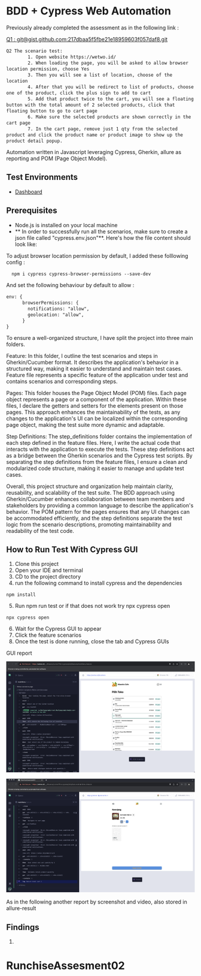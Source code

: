 # BDD + Cypress Web Automation

Previously already completed the assessment as in the following link :

[Q1 : git@gist.github.com:217dbaa5f5fbe21e18959603f057daf8.git](https://gist.github.com/purrarri/217dbaa5f5fbe21e18959603f057daf8)


```
Q2 The scenario test:
        1. Open website https://wetwo.id/
        2. When loading the page, you will be asked to allow browser location permission, choose Yes
        3. Then you will see a list of location, choose of the location
        4. After that you will be redirect to list of products, choose one of the product, click the plus sign to add to cart
        5. Add that product twice to the cart, you will see a floating button with the total amount of 2 selected products, click that floating button to go to cart page
        6. Make sure the selected products are shown correctly in the cart page
        7. In the cart page, remove just 1 qty from the selected product and click the product name or product image to show up the product detail popup.
```
Automation written in Javascript leveraging Cypress, Gherkin, allure as reporting and POM (Page Object Model).

## Test Environments

- [Dashboard](https://wetwo.id/)

## Prerequisites

- Node.js is installed on your local machine
- ** In order to successfully run all the scenarios, make sure to create a json file called "cypress.env.json"**. Here's how the file content should look like:

To adjust browser location permission by default, I added these folllowing config :

```
  npm i cypress cypress-browser-permissions --save-dev
```
And set the following behaviour by default to allow :

```
env: {
      browserPermissions: {
        notifications: "allow",
        geolocation: "allow",
      }
}

```

To ensure a well-organized structure, I have split the project into three main folders.

Feature: In this folder, I outline the test scenarios and steps in Gherkin/Cucumber format. It describes the application's behavior in a structured way, making it easier to understand and maintain test cases. Feature file represents a specific feature of the application under test and contains scenarios and corresponding steps.

Pages: This folder houses the Page Object Model (POM) files. Each page object represents a page or a component of the application. Within these files, I declare the getters and setters for the elements present on those pages. This approach enhances the maintainability of the tests, as any changes to the application's UI can be localized within the corresponding page object, making the test suite more dynamic and adaptable.

Step Definitions: The step_definitions folder contains the implementation of each step defined in the feature files. Here, I write the actual code that interacts with the application to execute the tests. These step definitions act as a bridge between the Gherkin scenarios and the Cypress test scripts. By separating the step definitions from the feature files, I ensure a clean and modularized code structure, making it easier to manage and update test cases.

Overall, this project structure and organization help maintain clarity, reusability, and scalability of the test suite. The BDD approach using Gherkin/Cucumber enhances collaboration between team members and stakeholders by providing a common language to describe the application's behavior. The POM pattern for the pages ensures that any UI changes can be accommodated efficiently, and the step definitions separate the test logic from the scenario descriptions, promoting maintainability and readability of the test code.


## How to Run Test With Cypress GUI

1. Clone this project
2. Open your IDE and terminal
3. CD to the project directory
4. run the following command to install cypress and the dependencies

```
npm install
```

5. Run npm run test or if that does not work try npx cypress open

```
npx cypress open
```

6. Wait for the Cypress GUI to appear
7. Click the feature scenarios 
8. Once the test is done running, close the tab and Cypress GUIs

GUI report

![npx cypress open](1.png)

![run completed](completed.png)

As in the following another report by screenshot and video, also stored in allure-result


## Findings

1. 
# RunchiseAssesment02
